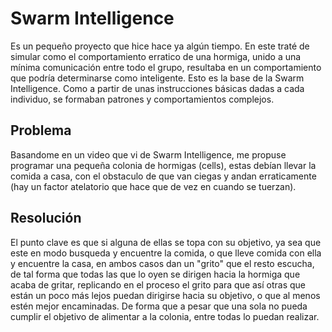 # Swarm Intelligence

Es un pequeño proyecto que hice hace ya algún tiempo. En este traté de simular como el comportamiento erratico de una hormiga, unido a una mínima 
comunicación entre todo el grupo, resultaba en un comportamiento que podría determinarse como inteligente. Esto es la base de la Swarm Intelligence.
Como a partir de unas instrucciones básicas dadas a cada individuo, se formaban patrones y comportamientos complejos.

## Problema

Basandome en un video que vi de Swarm Intelligence, me propuse programar una pequeña colonia de hormigas (cells), estas debían llevar la comida a casa, 
con el obstaculo de que van ciegas y andan erraticamente (hay un factor atelatorio que hace que de vez en cuando se tuerzan). 

## Resolución

El punto clave es que si alguna de ellas se topa con su objetivo, ya sea que este en modo busqueda y encuentre la comida, o que lleve comida con ella y encuentre la casa, 
en ambos casos dan un "grito" que el resto escucha, de tal forma que todas las que lo oyen se dirigen hacia la hormiga que acaba de gritar, replicando en el proceso
el grito para que así otras que están un poco más lejos puedan dirigirse hacia su objetivo, o que al menos estén mejor encaminadas. De forma que a pesar que una sola no pueda
cumplir el objetivo de alimentar a la colonia, entre todas lo puedan realizar.
